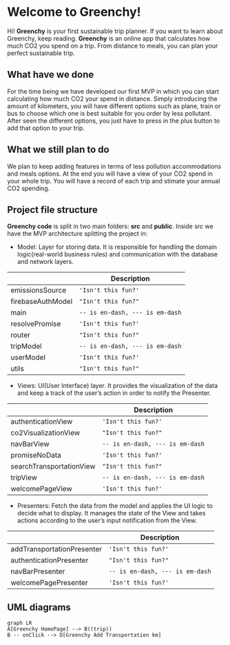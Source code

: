 # Welcome to Greenchy!


Hi! **Greenchy** is your first sustainable trip planner. If you want to learn about Greenchy, keep reading. **Greenchy** is an online app that calculates how much CO2 you spend on a trip. From distance to meals, you can plan your perfect sustainable trip.

## What have we done

For the time being we have developed our first MVP in which you can start calculating how much CO2 your spend in distance. Simply introducing the amount of kilometers, you will have different options such as plane, train or bus to choose which one is best suitable for you order by less pollutant.
After seen the different options, you just have to press in the plus button to add that option to your trip.

## What we still plan to do

We plan to keep adding features in terms of less pollution accommodations and meals options. At the end you will have a view of your CO2 spend in your whole trip. You will have a record of each trip and stimate your annual CO2 spending.

## Project file structure

**Greenchy code** is split in two main folders: **src** and **public**. Inside src we have the MVP architecture splitting the project in: 

- Model: Layer for storing data. It is responsible for handling the domain logic(real-world business rules) and communication with the database and network layers.

|                |Description                                                   
|----------------|-------------------------------
|emissionsSource|`'Isn't this fun?'`            
|firebaseAuthModel|`"Isn't this fun?"`         
|main          |`-- is en-dash, --- is em-dash`
|resolvePromise|`'Isn't this fun?'`            
|router|`"Isn't this fun?"`         
|tripModel          |`-- is en-dash, --- is em-dash`
|userModel|`'Isn't this fun?'`            
|utils|`"Isn't this fun?"`  
        

- Views: UI(User Interface) layer. It provides the visualization of the data and keep a track of the user’s action in order to notify the Presenter.

|                |Description                                                   
|----------------|-------------------------------
|authenticationView|`'Isn't this fun?'`            
|co2VisualizationView|`"Isn't this fun?"`         
|navBarView          |`-- is en-dash, --- is em-dash`
|promiseNoData|`'Isn't this fun?'`            
|searchTransportationView|`"Isn't this fun?"`         
|tripView          |`-- is en-dash, --- is em-dash`
|welcomePageView|`'Isn't this fun?'`            

- Presenters: Fetch the data from the model and applies the UI logic to decide what to display. It manages the state of the View and takes actions according to the user’s input notification from the View. 

|                |Description                                                   
|----------------|-------------------------------
|addTransportationPresenter|`'Isn't this fun?'`            
|authenticationPresenter|`"Isn't this fun?"`         
|navBarPresenter          |`-- is en-dash, --- is em-dash`
|welcomePagePresenter|`'Isn't this fun?'` 

## UML diagrams

```mermaid
graph LR
A[Greenchy HomePage] --> B((trip))
B -- onClick --> D[Greenchy Add Transportation km]

```
